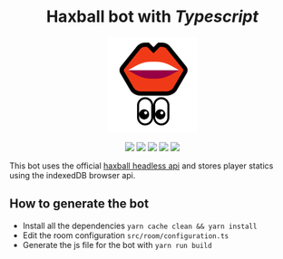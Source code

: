 <p align="center"">
    <h1 align="center">Haxball bot with <i>Typescript</i></h1>
    <p align="center">
        <img align="center" src="https://raw.githubusercontent.com/alpheratz0/haxbot/master/assets/logo.png">
        </br>
        </br>
        <img src="https://img.shields.io/badge/license-GPLv2.0-green">
        <img src="https://img.shields.io/badge/open%20source-red">
        <img src="https://img.shields.io/github/last-commit/alpheratz0/haxbot?style=flat">
        <img src="https://img.shields.io/github/commit-activity/y/alpheratz0/haxbot?style=flat">
        <img src="http://unmaintained.tech/badge.svg">
    </p>
</p>


This bot uses the official [haxball headless api](https://github.com/haxball/haxball-issues/wiki/Headless-Host) and stores player statics using the indexedDB browser api.

## How to generate the bot
* Install all the dependencies `yarn cache clean && yarn install`
* Edit the room configuration `src/room/configuration.ts`
* Generate the js file for the bot with `yarn run build`
